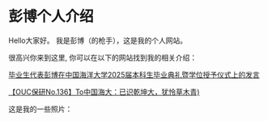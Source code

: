# 彭博个人介绍

Hello大家好。   我是彭博（的枪手），这是我的个人网站。

很高兴你来到这里, 你可以在以下的网站找到我的相关介绍：

[毕业生代表彭博在中国海洋大学2025届本科生毕业典礼暨学位授予仪式上的发言](https://mp.weixin.qq.com/s/0lUvXKXco2wR-9RrJQ4_lA "标题")

[【OUC保研No.136】To中国海大：已识乾坤大，犹怜草木青)](https://mp.weixin.qq.com/s/WtWWUjOet2xGJqh9fS_Ijg "标题")

这是我的一些照片：

